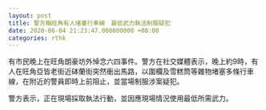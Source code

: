 ```yaml
---
layout: post
title: 警方稱旺角有人堵塞行車線　最低武力執法制服疑犯
date: 2020-06-04 21:23:47.000000000 +08:00
categories: rthk
---
```


有市民晚上在旺角朗豪坊外悼念六四事件。警方在社交媒體表示，晚上約9時，有人在旺角亞皆老街近砵蘭街突然衝出馬路，以圍欄及雪糕筒等雜物堵塞多條行車線，在附近的警員即時上前阻止，並當場制服涉案疑犯。

警方表示，正在現場採取執法行動，並因應現場情況使用最低所需武力。
